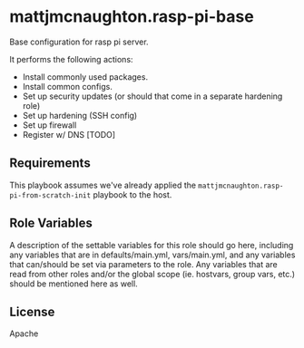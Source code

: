 mattjmcnaughton.rasp-pi-base
=========

Base configuration for rasp pi server.

It performs the following actions:

- Install commonly used packages.
- Install common configs.
- Set up security updates (or should that come in a separate hardening role)
- Set up hardening (SSH config)
- Set up firewall
- Register w/ DNS [TODO]

Requirements
------------

This playbook assumes we've already applied the
`mattjmcnaughton.rasp-pi-from-scratch-init` playbook to the host.

Role Variables
--------------

A description of the settable variables for this role should go here, including any variables that are in defaults/main.yml, vars/main.yml, and any variables that can/should be set via parameters to the role. Any variables that are read from other roles and/or the global scope (ie. hostvars, group vars, etc.) should be mentioned here as well.

License
-------

Apache
